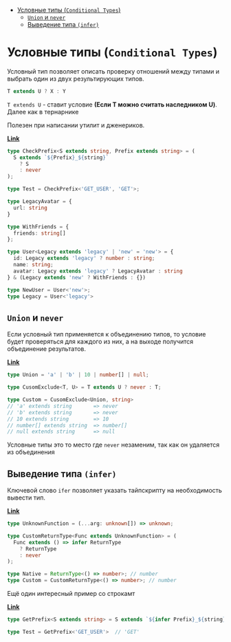 - [Условные типы (`Conditional Types`)](#условные-типы-conditional-types)
  - [`Union` и `never`](#union-и-never)
  - [Выведение типа `(infer)`](#выведение-типа-infer)

# Условные типы (`Conditional Types`)

Условный тип позволяет описать проверку отношений между типами и выбрать один из двух результирующих типов.

```ts
T extends U ? X : Y
```

`T extends U` - ставит условие **(Если T можно считать наследником U)**. Далее как в тернарнике

Полезен при написании утилит и дженериков.

[**Link**](https://www.typescriptlang.org/play?#code/C4TwDgpgBAwgFhAxgawAoCcIDMCWAPAHgGUoI9gIA7AEwGcpbh0dKBzAGig231PKroMmLVgD4oAXigAKALAAoKFBJkKNegAMAJAG9uuPAF8A+rsbM2hjQqVKA-Mqg3bALiiUIANwjoFASgBuBQVQSCgAFQhGSVgEFH18AgByAHEAUXDjAFUiNIAlJM5UjKTRIPlgivlQ6AAZCFYAQ0QQAEFPRuBG9BidZwBXdAAbN3MRJ3lDSpqoAHUcYDgAMWYBeikdCaUsVfVR4TYAbQBdCcNykPBoLNofAnqmlr41QSShhuaQJKgAHygkjwAd2+UgBEGB4g2zhw1DcD0+zzW-3ejy+UAclH6AFsAEY+KD7CyscpKSiNLEQQkiElQRodLroOEfJ6qJFvZlohzwlrtTrdAlCIkKQxQABkMm5IER6n+QO+DnmixWOCRbh0hj80yuUAAcuCbvipAb0Mk5WVLmFJTFjckUZ9SkA)

```ts
type CheckPrefix<S extends string, Prefix extends string> = (
  S extends `${Prefix}_${string}`
    ? S 
    : never
);

type Test = CheckPrefix<'GET_USER', 'GET'>;
```

```ts
type LegacyAvatar = {
  url: string 
}

type WithFriends = { 
  friends: string[] 
};

type User<Legacy extends 'legacy' | 'new' = 'new'> = {
  id: Legacy extends 'legacy' ? number : string;
  name: string;
  avatar: Legacy extends 'legacy' ? LegacyAvatar : string
} & (Legacy extends 'new' ? WithFriends : {})

type NewUser = User<'new'>;
type Legacy = User<'legacy'>
```

## `Union` и `never`
Если условный тип применяется к объединению типов, то условие будет проверяться для каждого из них, а на выходе получится объединение результатов.

[**Link**](https://www.typescriptlang.org/play?#code/C4TwDgpgBAqgdgSwPZygXigcgIaagHywCM9CBGABgKjgFcBbIiAJwG0BdaugG24G4AsAChhoSFADCtAM5J6AUQAeAY260AJhAA8AFQA0sAHzooOqBEXAIcddNhQA-DQgA3FlABcpwSKFjoUtLAciaBckqqGtrwyHAGQcwIcADmxsIA9OlYuOaW1rZQCUnJUKVl6MZwriwZWZgkuVY2dkUp5WVoldXMtVCUjfktwIlt7aWdfRS9dIwsHAPNhcPF45UMTGzs07S8CwWtJe0TPNxAA)

```ts
type Union = 'a' | 'b' | 10 | number[] | null;

type CusomExclude<T, U> = T extends U ? never : T;

type Custom = CusomExclude<Union, string> 
// 'a' extends string       => never
// 'b' extends string       => never
// 10 extends string        => 10
// number[] extends string  => number[]
// null extends string      => null
```
Условные типы это то место где `never` незаменим, так как он удаляется из объединения

## Выведение типа `(infer)`
Ключевой слово `ifer` позволяет указать тайпскрипту на необходимость вывести тип.

[**Link**](https://www.typescriptlang.org/play?#code/C4TwDgpgBAqgdgazgewO5wGIFc4GNgCWycUAvFABQB0NAhgE4DmAXFDkmnANoC6AlGQB8bRCnQBuALAAoGaEhQAwlgDOwZAFsAShGBZ6cACrgIAHmx4oEAB7AIcACYrYozhfxE4w8hRlQo7la29k6UAqTCBHAAZhD0UDp6BsaQfv5QAPwJuvpGJmn+rHAQAG5x6TJ8UrLS8tAAcrSEZWTZSXmQphThwnBYGgBGcYLVdUqq6hqtymqaibkpZt1CUH2Dw+JAA)

```ts
type UnknownFunction = (...arg: unknown[]) => unknown;

type CustomReturnType<Func extends UnknownFunction> = (
  Func extends () => infer ReturnType
    ? ReturnType
    : never   
);

type Native = ReturnType<() => number>; // number
type Custom = CustomReturnType<() => number>; // number
```

Ещё один интересный пример со строкамт

[**Link**](https://www.typescriptlang.org/play?#code/C4TwDgpgBA4hwAUBOEBmBLAHgHgMpQk2AgDsATAZyguCXRIHMA+KAXigAoBYAKCinyFi5KgAMAJAG96qCEijI0WAL4B9KTTqNlo3v34B+BSgyYoe-QC4oJCADc5vAJQBuXr1CQoAFQg02sPCKptgA5DAAot6qAKq4EQBKoUxAA)

```ts
type GetPrefix<S extends string> = S extends `${infer Prefix}_${string}` ? Prefix : never;

type Test = GetPrefix<'GET_USER'>  // 'GET'
```


